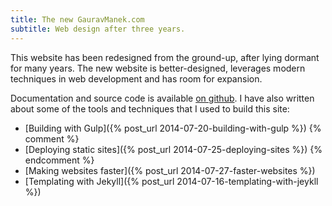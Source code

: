 ```yaml
---
title: The new GauravManek.com
subtitle: Web design after three years.
---
```

This website has been redesigned from the ground-up, after lying dormant for many years. The new website is better-designed, leverages modern techniques in web development and has room for expansion.

Documentation and source code is available [on github](https://github.com/gauravmm/gauravmanek.com/). I have also written about some of the tools and techniques that I used to build this site:

- [Building with Gulp]({% post_url 2014-07-20-building-with-gulp %})
{% comment %}
- [Deploying static sites]({% post_url 2014-07-25-deploying-sites %})
{% endcomment %}
- [Making websites faster]({% post_url 2014-07-27-faster-websites %})
- [Templating with Jekyll]({% post_url 2014-07-16-templating-with-jeykll %})
